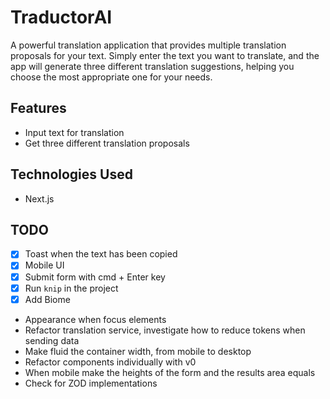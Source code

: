 # TraductorAI

A powerful translation application that provides multiple translation proposals for your text. Simply enter the text you want to translate, and the app will generate three different translation suggestions, helping you choose the most appropriate one for your needs.

## Features

- Input text for translation
- Get three different translation proposals

## Technologies Used

- Next.js

## TODO

- [x] Toast when the text has been copied
- [x] Mobile UI
- [x] Submit form with cmd + Enter key
- [x] Run `knip` in the project
- [x] Add Biome
- Appearance when focus elements
- Refactor translation service, investigate how to reduce tokens when sending data
- Make fluid the container width, from mobile to desktop
- Refactor components individually with v0
- When mobile make the heights of the form and the results area equals
- Check for ZOD implementations
